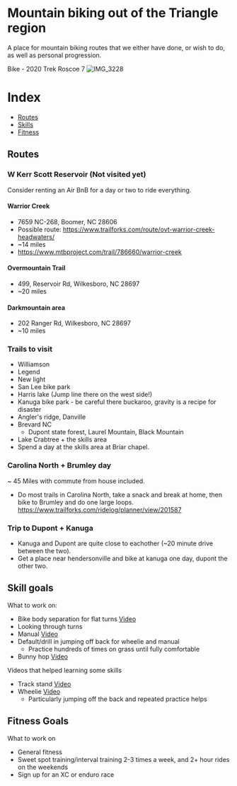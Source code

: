 # Mountain biking out of the Triangle region

A place for mountain biking routes that we either have done, or wish to do, as well as personal progression.

Bike - 2020 Trek Roscoe 7
![IMG_3228](https://user-images.githubusercontent.com/31773273/111036989-17d29b00-83f0-11eb-899f-778c067be29c.jpg)




# Index
- [Routes](#Routes)
- [Skills](#Skill-goals)
- [Fitness](#Fitness-goals)

## Routes

### W Kerr Scott Reservoir (Not visited yet)
Consider renting an Air BnB for a day or two to ride everything.

#### Warrior Creek
- 7659 NC-268, Boomer, NC 28606
- Possible route: https://www.trailforks.com/route/ovt-warrior-creek-headwaters/
- ~14 miles
- https://www.mtbproject.com/trail/786660/warrior-creek

#### Overmountain Trail
- 499, Reservoir Rd, Wilkesboro, NC 28697
- ~20 miles

#### Darkmountain area
- 202 Ranger Rd, Wilkesboro, NC 28697
- ~10 miles

### Trails to visit
- Williamson
- Legend
- New light
- San Lee bike park
- Harris lake (Jump line there on the west side!)
- Kanuga bike park - be careful there buckaroo, gravity is a recipe for disaster
- Angler's ridge, Danville
- Brevard NC
  - Dupont state forest, Laurel Mountain, Black Mountain
- Lake Crabtree + the skills area
- Spend a day at the skills area at Briar chapel.

### Carolina North + Brumley day
~ 45 Miles with commute from house included.
- Do most trails in Carolina North, take a snack and break at home, then bike to Brumley and do one large loops.
https://www.trailforks.com/ridelog/planner/view/201587

### Trip to Dupont + Kanuga
- Kanuga and Dupont are quite close to eachother (~20 minute drive between the two).
- Get a place near hendersonville and bike at kanuga one day, dupont the other two.

## Skill goals
What to work on:
- Bike body separation for flat turns [Video](https://www.youtube.com/watch?v=spbl1WvzlMY)
- Looking through turns
- Manual [Video](https://www.youtube.com/watch?v=2YQrXfH-U38)
- Default/drill in jumping off back for wheelie and manual
  - Practice hundreds of times on grass until fully comfortable
- Bunny hop [Video](https://www.youtube.com/watch?v=e-OkWl_1M4s)

Videos that helped learning some skills
- Track stand [Video](https://www.youtube.com/watch?v=1tZsy_lIF34)
- Wheelie [Video](https://www.youtube.com/watch?v=3j6Y8vsQ3d4)
  - Particularly jumping off the back and repeated practice helps

## Fitness Goals
What to work on
- General fitness
- Sweet spot training/interval training 2-3 times a week, and 2+ hour rides on the weekends
- Sign up for an XC or enduro race
